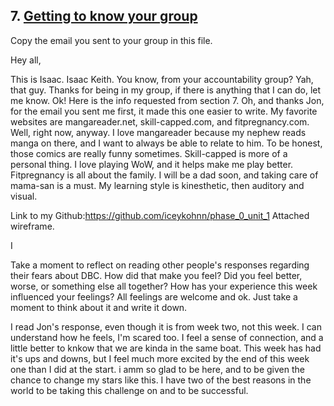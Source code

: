 ## 7. [Getting to know your group](7_get_to_know_your_group/readme.md)

Copy the email you sent to your group in this file.

Hey all,

  This is Isaac. Isaac Keith.  You know, from your accountability group? Yah, that guy.  Thanks for being in my group, if there is anything that I can do, let me know. 
Ok! Here is the info requested from section 7.  Oh, and thanks Jon, for the email you sent me first, it made this one easier to write. 
My favorite websites are mangareader.net, skill-capped.com, and fitpregnancy.com. Well, right now, anyway.  I love mangareader because my nephew reads manga on there, and I want to always be able to relate to him.  To be honest, those comics are really funny sometimes. Skill-capped is more of a personal thing. I love playing WoW, and it helps make me play better. Fitpregnancy is all about the family. I will be a dad soon, and taking care of mama-san is a must.  My learning style is kinesthetic, then auditory and visual. 

Link to my Github:https://github.com/iceykohnn/phase_0_unit_1
Attached wireframe.

I

Take a moment to reflect on reading other people's responses regarding their fears about DBC. How did that make you feel? Did you feel better, worse, or something else all together? How has your experience this week influenced your feelings? All feelings are welcome and ok. Just take a moment to think about it and write it down. 



I read Jon's response, even though it is from week two, not this week. I can understand how he feels, I'm scared too. I feel a sense of connection, and a little better to knkow that we are kinda in the same boat. This week has had it's ups and downs, but I feel much more excited by the end of this week one than I did at the start. i amm so glad to be here, and to be given the chance to change my stars like this. I have two of the best reasons in the world to be taking this challenge on and to be successful.
